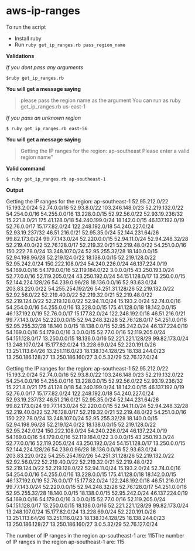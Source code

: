 # aws-ip-ranges

To run the script
- Install ruby
- Run `ruby get_ip_ranges.rb pass_region_name`

**Validations**

*If you dont pass any arguments*

`$ruby get_ip_ranges.rb`

**You will get a message saying**

> please pass the region name as the argument
You can run as ruby get_ip_ranges.rb us-east-1

*If you pass an unknown region*

`$ ruby get_ip_ranges.rb east-56`

**You will get a message saying**

> Getting the IP ranges for the region: ap-southeast
Please enter a valid region name"

**Valid command**

`$ ruby get_ip_ranges.rb ap-southeast-1`

**Output** 

Getting the IP ranges for the region: ap-southeast-1
52.95.212.0/22
15.193.2.0/24
52.74.0.0/16
52.93.8.0/22
103.246.148.0/23
52.219.132.0/22
54.254.0.0/16
54.255.0.0/16
13.228.0.0/15
52.92.56.0/22
52.93.19.236/32
15.221.8.0/21
175.41.128.0/18
54.240.199.0/24
18.142.0.0/15
46.137.192.0/19
52.76.0.0/17
15.177.82.0/24
122.248.192.0/18
54.240.227.0/24
52.93.19.237/32
46.51.216.0/21
52.95.35.0/24
52.144.231.64/26
99.82.173.0/24
99.77.143.0/24
52.220.0.0/15
52.94.11.0/24
52.94.248.32/28
52.219.40.0/22
52.76.128.0/17
52.219.32.0/21
52.219.48.0/22
54.251.0.0/16
150.222.78.0/24
13.248.107.0/24
52.95.255.32/28
18.140.0.0/15
52.94.198.96/28
52.219.124.0/22
18.138.0.0/15
52.219.128.0/22
52.95.242.0/24
150.222.108.0/24
54.240.226.0/24
46.137.224.0/19
54.169.0.0/16
54.179.0.0/16
52.119.184.0/22
3.0.0.0/15
43.250.193.0/24
52.77.0.0/16
52.119.205.0/24
43.250.192.0/24
54.151.128.0/17
13.250.0.0/15
52.144.224.128/26
54.239.0.96/28
18.136.0.0/16
52.93.63.0/24
203.83.220.0/22
54.255.254.192/26
54.251.31.128/26
52.219.132.0/22
52.92.56.0/22
52.219.40.0/22
52.219.32.0/21
52.219.48.0/22
52.219.124.0/22
52.219.128.0/22
52.94.11.0/24
15.193.2.0/24
52.74.0.0/16
54.254.0.0/16
54.255.0.0/16
13.228.0.0/15
175.41.128.0/18
18.142.0.0/15
46.137.192.0/19
52.76.0.0/17
15.177.82.0/24
122.248.192.0/18
46.51.216.0/21
99.77.143.0/24
52.220.0.0/15
52.94.248.32/28
52.76.128.0/17
54.251.0.0/16
52.95.255.32/28
18.140.0.0/15
18.138.0.0/15
52.95.242.0/24
46.137.224.0/19
54.169.0.0/16
54.179.0.0/16
3.0.0.0/15
52.77.0.0/16
52.119.205.0/24
54.151.128.0/17
13.250.0.0/15
18.136.0.0/16
52.221.221.128/29
99.82.173.0/24
13.248.107.0/24
15.177.82.0/24
13.228.69.0/24
52.220.191.0/26
13.251.113.64/26
13.251.116.0/23
18.138.134.128/25
18.138.244.0/23
13.250.186.128/27
13.250.186.160/27
3.0.5.32/29
52.76.127.0/24
> 
Getting the IP ranges for the region: ap-southeast-1
52.95.212.0/22
15.193.2.0/24
52.74.0.0/16
52.93.8.0/22
103.246.148.0/23
52.219.132.0/22
54.254.0.0/16
54.255.0.0/16
13.228.0.0/15
52.92.56.0/22
52.93.19.236/32
15.221.8.0/21
175.41.128.0/18
54.240.199.0/24
18.142.0.0/15
46.137.192.0/19
52.76.0.0/17
15.177.82.0/24
122.248.192.0/18
54.240.227.0/24
52.93.19.237/32
46.51.216.0/21
52.95.35.0/24
52.144.231.64/26
99.82.173.0/24
99.77.143.0/24
52.220.0.0/15
52.94.11.0/24
52.94.248.32/28
52.219.40.0/22
52.76.128.0/17
52.219.32.0/21
52.219.48.0/22
54.251.0.0/16
150.222.78.0/24
13.248.107.0/24
52.95.255.32/28
18.140.0.0/15
52.94.198.96/28
52.219.124.0/22
18.138.0.0/15
52.219.128.0/22
52.95.242.0/24
150.222.108.0/24
54.240.226.0/24
46.137.224.0/19
54.169.0.0/16
54.179.0.0/16
52.119.184.0/22
3.0.0.0/15
43.250.193.0/24
52.77.0.0/16
52.119.205.0/24
43.250.192.0/24
54.151.128.0/17
13.250.0.0/15
52.144.224.128/26
54.239.0.96/28
18.136.0.0/16
52.93.63.0/24
203.83.220.0/22
54.255.254.192/26
54.251.31.128/26
52.219.132.0/22
52.92.56.0/22
52.219.40.0/22
52.219.32.0/21
52.219.48.0/22
52.219.124.0/22
52.219.128.0/22
52.94.11.0/24
15.193.2.0/24
52.74.0.0/16
54.254.0.0/16
54.255.0.0/16
13.228.0.0/15
175.41.128.0/18
18.142.0.0/15
46.137.192.0/19
52.76.0.0/17
15.177.82.0/24
122.248.192.0/18
46.51.216.0/21
99.77.143.0/24
52.220.0.0/15
52.94.248.32/28
52.76.128.0/17
54.251.0.0/16
52.95.255.32/28
18.140.0.0/15
18.138.0.0/15
52.95.242.0/24
46.137.224.0/19
54.169.0.0/16
54.179.0.0/16
3.0.0.0/15
52.77.0.0/16
52.119.205.0/24
54.151.128.0/17
13.250.0.0/15
18.136.0.0/16
52.221.221.128/29
99.82.173.0/24
13.248.107.0/24
15.177.82.0/24
13.228.69.0/24
52.220.191.0/26
13.251.113.64/26
13.251.116.0/23
18.138.134.128/25
18.138.244.0/23
13.250.186.128/27
13.250.186.160/27
3.0.5.32/29
52.76.127.0/24


The number of IP ranges in the region ap-southeast-1 are: 115The number of IP ranges in the region ap-southeast-1 are: 115
